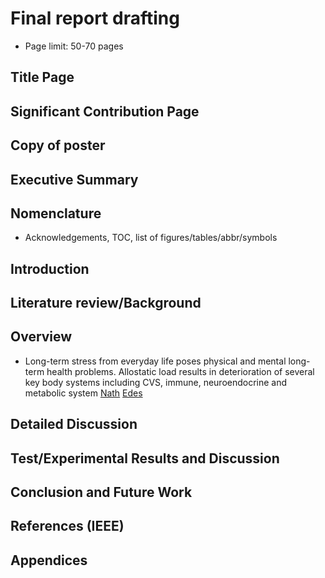 # Final report drafting

* Page limit: 50-70 pages

## Title Page

## Significant Contribution Page

## Copy of poster

## Executive Summary

## Nomenclature

* Acknowledgements, TOC, list of figures/tables/abbr/symbols

## Introduction

## Literature review/Background

## Overview

* Long-term stress from everyday life poses physical and mental long-term health problems. Allostatic load results in deterioration of several key body systems including CVS, immune, neuroendocrine and metabolic system [Nath] [Edes]

## Detailed Discussion

## Test/Experimental Results and Discussion

## Conclusion and Future Work

## References (IEEE)
[Nath]: https://ieeexplore.ieee.org/stamp/stamp.jsp?tp=&arnumber=9349773
[Edes]: https://onlinelibrary.wiley.com/doi/epdf/10.1002/ajpa.23146

## Appendices
